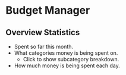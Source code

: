 # Budget Manager

## Overview Statistics

- Spent so far this month.
- What categories money is being spent on.
    - Click to show subcategory breakdown.
- How much money is being spent each day.
